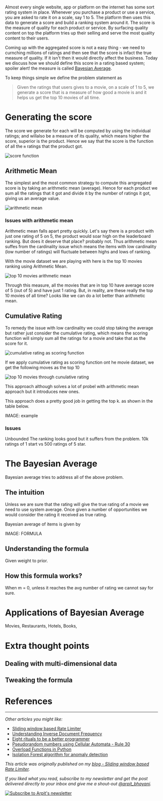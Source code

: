 Almost every single website, app or platform on the internet has some sort rating system in place. Whenever you purchase a product or use a service, you are asked to rate it on a scale, say 1 to 5. The platform then uses this data to generate a score and build a ranking system around it. The score is the measure of quality for each product or service. By surfacing quality content on top the platform tries up their selling and serve the most quality content to their users.

Coming up with the aggregated score is not a easy thing - we need to curnching millions of ratings and then see that the score is infact the true measure of quality. If it isn't then it would directly affect the business. Today we discuss how we should define this score in a rating based system; spoiler alert! the measure is called [Bayesian Average](https://en.wikipedia.org/wiki/Bayesian_average).

To keep things simple we define the problem statement as

> Given the ratings that users gives to a movie, on a scale of 1 to 5, we generate a score that is a measure of how good a movie is and it helps us get the top 10 movies of all time.

# Generating the score
The score we generate for each will be computed by using the individual ratings; and willalso be a measure of its quality, which means higher the score, superior is the product. Hence we say that the score is the function of all the `m` ratings that the product got.

![score function](https://user-images.githubusercontent.com/4745789/79049127-31e38680-7c3f-11ea-9032-baa0d2152cc2.png)

## Arithmetic Mean
The simplest and the most common strategy to compute this arrgregated score is by taking an arithmetic mean (average). Hence for each product we sum all the ratings that it got and divide it by the number of ratings it got, giving us an average value.

![arithmetic mean](https://user-images.githubusercontent.com/4745789/79049349-b387e400-7c40-11ea-9adf-b40aa377778f.png)

### Issues with arithmetic mean
Arithmetic mean falls apart pretty quickly. Let's say there is a product with just one rating of 5 on 5, the product would soar high on the leaderboard ranking. But does it deserve that place? probably not. Thus arithmetic mean suffes from the cardinality issue which means the items with low cardinality (low number of ratings) will fluctuate between highs and lows of ranking.

With the movie dataset we are playing with here is the top 10 movies ranking using Arithmetic Mean.

![top 10 movies arithmetic mean](https://user-images.githubusercontent.com/4745789/79049814-58a3bc00-7c43-11ea-980e-a12ae10379f7.png)

Through this measure, all the movies that are in top 10 have average score of 5 (out of 5) and have just 1 rating. But, in reality, are these really the top 10 movies of all time? Looks like we can do a lot better than arithmetic mean.

## Cumulative Rating
To remedy the issue with low cardinality we could stop taking the average but rather just consider the cumulative rating, which means the scoring function will simply sum all the ratings for a movie and take that as the score for it.

![cumulative rating as scoring function](https://user-images.githubusercontent.com/4745789/79050470-e1245b80-7c47-11ea-824b-ecd5cbb40912.png)

If we apply cumulative rating as scoring function ont he movie dataset, we get the following moves as the top 10

![top 10 movies through cunulative rating](https://user-images.githubusercontent.com/4745789/79050520-2d6f9b80-7c48-11ea-8e48-1c12fbbc0a88.png)

This approach although solves a lot of probel with arithmetic mean approach but it introduces new ones.

This approach does a pretty good job in getting the top k. as shown in the table below.

IMAGE: example

### Issues
Unbounded
The ranking looks good but it suffers from the problem. 10k ratings of 1 start vs 500 ratings of 5 star.

# The Bayesian Average
Bayesian average tries to address all of the above problem.

## The intuition
Unless we are sure that the rating will give the true rating of a movie we need to use system average. Once given a number of opportunities we would consider the rating it received as true rating.

Bayesian average of items is given by

IMAGE: FORMULA

## Understanding the formula

Given weight to prior.

## How this formula works?

When m = 0, unless it reaches the avg number of rating we cannot say for sure.

# Applications of Bayesian Average
Movies, Restaurants, Hotels, Books, 

# Extra thought points

## Dealing with multi-dimensional data

## Tweaking the formula

# References

---

_Other articles you might like:_
 - [Sliding window based Rate Limiter](https://arpitbhayani.me/blogs/sliding-window-ratelimiter)
 - [Understanding Inverse Document Frequency](https://arpitbhayani.me/blogs/idf)
 - [Eight rituals to be a better programmer](https://arpitbhayani.me/blogs/better-programmer)
 - [Pseudorandom numbers using Cellular Automata - Rule 30](https://arpitbhayani.me/blogs/rule-30)
 - [Overload Functions in Python](https://arpitbhayani.me/blogs/function-overloading)
 - [Isolation Forest algorithm for anomaly detection](https://arpitbhayani.me/blogs/isolation-forest)

_This article was originally published on my [blog - Sliding window based Rate Limiter](https://arpitbhayani.me/blogs/sliding-window-ratelimiter)._

_If you liked what you read, subscribe to my newsletter and get the post delivered directly to your inbox and give me a shout-out [@arpit_bhayani](https://twitter.com/arpit_bhayani)._

[![Subscribe to Arpit's newsletter](https://user-images.githubusercontent.com/4745789/74005152-fc4fc200-499d-11ea-9df7-9f6733a06aa8.png)](https://arpit.substack.com)

